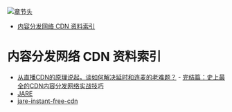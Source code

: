 [![章节头](https://parg.co/UGo)](https://parg.co/b4z) 
 - [内容分发网络 CDN 资料索引](#%E5%86%85%E5%AE%B9%E5%88%86%E5%8F%91%E7%BD%91%E7%BB%9C-cdn-%E8%B5%84%E6%96%99%E7%B4%A2%E5%BC%95) 

# 内容分发网络 CDN 资料索引
- [从直播CDN的原理说起，谈如何解决延时和连麦的老难题？](http://mp.weixin.qq.com/s?__biz=MzA5Nzc4OTA1Mw==&mid=2659598371&idx=1&sn=b9e81fc19c36c0c2a29dc98e27a6b215&chksm=8be99531bc9e1c275c0452fcc5ce9317b9617ca038f867c0d2c0bcd5f3c8c5cb17ea3008b6c8&mpshare=1&scene=1&srcid=1027iEBIt2HLCFke3LM6UdtC#rd) - [完结篇：史上最全的CDN内容分发网络实战技巧](http://mp.weixin.qq.com/s/a9rxbe8Zj8TZGhTVQPBzyQ)
- [JARE](http://www.jare.io/)
- [jare-instant-free-cdn](http://www.yegor256.com/2016/03/30/jare-instant-free-cdn.html)